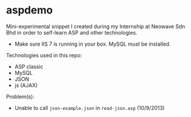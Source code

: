 aspdemo
=======
Mini-experimental snippet I created during my Internship at Neowave Sdn Bhd in order to self-learn ASP and other technologies.

- Make sure IIS 7 is running in your box. MySQL must be installed.

Technologies used in this repo:
- ASP classic
- MySQL
- JSON
- js (AJAX)

Problem(s):
- Unable to call `json-example.json` in `read-json.asp` (10/9/2013)
